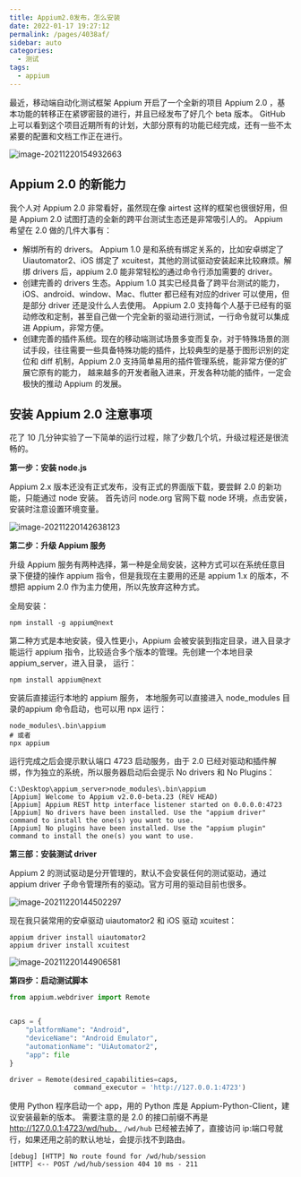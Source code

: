 ```yaml
---
title: Appium2.0发布，怎么安装
date: 2022-01-17 19:27:12
permalink: /pages/4038af/
sidebar: auto
categories:
  - 测试
tags:
  - appium
---
```




最近，移动端自动化测试框架 Appium 开启了一个全新的项目 Appium 2.0 ，基本功能的转移正在紧锣密鼓的进行，并且已经发布了好几个 beta 版本。 GitHub 上可以看到这个项目近期所有的计划，大部分原有的功能已经完成，还有一些不太紧要的配置和文档工作正在进行。

![image-20211220154932663](https://yuztuchuang.oss-cn-beijing.aliyuncs.com/img/image-20211220154932663.png)



## Appium 2.0 的新能力

我个人对 Appium 2.0 非常看好，虽然现在像 airtest 这样的框架也很很好用，但是 Appium 2.0 试图打造的全新的跨平台测试生态还是非常吸引人的。 Appium 希望在 2.0 做的几件大事有：

- 解绑所有的 drivers。 Appium 1.0 是和系统有绑定关系的，比如安卓绑定了 Uiautomator2、iOS 绑定了 xcuitest，其他的测试驱动安装起来比较麻烦。解绑 drivers 后，appium 2.0 能非常轻松的通过命令行添加需要的 driver。
- 创建完善的 drivers 生态。Appium 1.0 其实已经具备了跨平台测试的能力，iOS、android、window、Mac、flutter 都已经有对应的driver 可以使用，但是部分 driver 还是没什么人去使用。 Appium 2.0 支持每个人基于已经有的驱动修改和定制，甚至自己做一个完全新的驱动进行测试，一行命令就可以集成进 Appium，非常方便。
- 创建完善的插件系统。现在的移动端测试场景多变而复杂，对于特殊场景的测试手段，往往需要一些具备特殊功能的插件，比较典型的是基于图形识别的定位和 diff 机制，Appium 2.0 支持简单易用的插件管理系统，能非常方便的扩展它原有的能力， 越来越多的开发者融入进来，开发各种功能的插件，一定会极快的推动 Appium 的发展。



## 安装 Appium 2.0 注意事项

花了 10 几分钟实验了一下简单的运行过程，除了少数几个坑，升级过程还是很流畅的。



**第一步：安装 node.js**

Appium 2.x 版本还没有正式发布，没有正式的界面版下载，要尝鲜 2.0 的新功能，只能通过 node 安装。 首先访问 node.org 官网下载 node 环境，点击安装，安装时注意设置环境变量。

![image-20211220142638123](https://yuztuchuang.oss-cn-beijing.aliyuncs.com/img/image-20211220142638123.png)



**第二步：升级 Appium 服务**

升级 Appium 服务有两种选择，第一种是全局安装，这种方式可以在系统任意目录下便捷的操作 appium 指令，但是我现在主要用的还是 appium 1.x 的版本，不想把 appium 2.0 作为主力使用，所以先放弃这种方式。

全局安装：

```
npm install -g appium@next
```

第二种方式是本地安装，侵入性更小，Appium 会被安装到指定目录，进入目录才能运行 appium 指令，比较适合多个版本的管理。先创建一个本地目录 appium_server，进入目录， 运行：

```
npm install appium@next
```

安装后直接运行本地的 appium 服务， 本地服务可以直接进入 node_modules 目录的appium 命令启动，也可以用 npx 运行：

```
node_modules\.bin\appium
# 或者
npx appium 
```

运行完成之后会提示默认端口 4723 启动服务，由于 2.0 已经对驱动和插件解绑，作为独立的系统，所以服务器启动后会提示 No drivers 和 No Plugins：

```
C:\Desktop\appium_server>node_modules\.bin\appium
[Appium] Welcome to Appium v2.0.0-beta.23 (REV HEAD)
[Appium] Appium REST http interface listener started on 0.0.0.0:4723
[Appium] No drivers have been installed. Use the "appium driver" command to install the one(s) you want to use.
[Appium] No plugins have been installed. Use the "appium plugin" command to install the one(s) you want to use.

```



**第三部：安装测试 driver**

Appium 2 的测试驱动是分开管理的，默认不会安装任何的测试驱动，通过 appium driver 子命令管理所有的驱动。官方可用的驱动目前也很多。

![image-20211220144502297](https://yuztuchuang.oss-cn-beijing.aliyuncs.com/img/image-20211220144502297.png)



现在我只装常用的安卓驱动 uiautomator2 和 iOS 驱动 xcuitest：

```
appium driver install uiautomator2
appium driver install xcuitest
```

![image-20211220144906581](https://yuztuchuang.oss-cn-beijing.aliyuncs.com/img/image-20211220144906581.png)



**第四步：启动测试脚本**

```python
from appium.webdriver import Remote


caps = {
    "platformName": "Android",
    "deviceName": "Android Emulator",
    "automationName": "UiAutomator2",
    "app": file
}

driver = Remote(desired_capabilities=caps, 
                command_executor = 'http://127.0.0.1:4723')
```

使用 Python 程序启动一个 app，用的 Python 库是 Appium-Python-Client，建议安装最新的版本。 需要注意的是 2.0 的接口前缀不再是 http://127.0.0.1:4723/wd/hub， `/wd/hub` 已经被去掉了，直接访问 ip:端口号就行，如果还用之前的默认地址，会提示找不到路由。

```
[debug] [HTTP] No route found for /wd/hub/session
[HTTP] <-- POST /wd/hub/session 404 10 ms - 211
```



